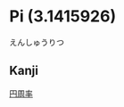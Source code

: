 # Pi (3.1415926)
えんしゅうりつ

## Kanji
[円](../Kanji/kanji-dict/円.md)[周](../Kanji/kanji-dict/周.md)[率](../Kanji/kanji-dict/率.md)